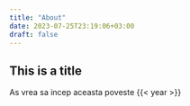 ```yaml
---
title: "About"
date: 2023-07-25T23:19:06+03:00
draft: false
---
```


## This is a title
As vrea sa incep aceasta poveste {{< year >}}

